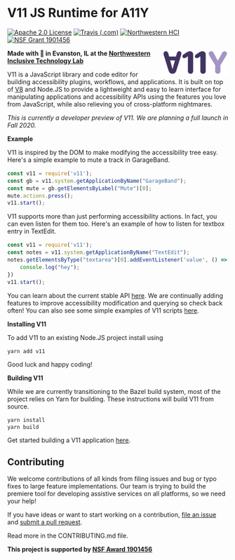 # V11 JS Runtime for A11Y
[![Apache 2.0 License](https://img.shields.io/github/license/inclusivetechnu/v11)](https://github.com/InclusiveTechNU/v11/blob/master/LICENSE)
[![Travis (.com)](https://img.shields.io/travis/com/InclusiveTechNU/v11)](https://travis-ci.com/InclusiveTechNU/v11)
[![Northwestern HCI](https://img.shields.io/badge/NU-HCI-blueviolet)](https://hci.northwestern.edu/)
[![NSF Grant 1901456](https://img.shields.io/badge/NSF-1901456-informational)](https://www.nsf.gov/awardsearch/showAward?AWD_ID=1901456)


<img src="logo.svg" alt="V11 logo" align="right" width="30%"/>

**Made with :purple_heart: in Evanston, IL at the [Northwestern Inclusive Technology Lab](http://inclusive.northwestern.edu/)**

V11 is a JavaScript library and code editor for building accessibility plugins, workflows, and applications. It is built on top of [V8](https://v8.dev/) and Node.JS to provide a lightweight and easy to learn interface for manipulating applications and accessibility APIs using the features you love from JavaScript, while also relieving you of cross-platform nightmares.

*This is currently a developer preview of V11. We are planning a full launch in Fall 2020.*

**Example**

V11 is inspired by the DOM to make modifying the accessibility tree easy. Here's a simple example to mute a track in GarageBand.

```js
const v11 = require('v11');
const gb = v11.system.getApplicationByName("GarageBand");
const mute = gb.getElementsByLabel("Mute")[0];
mute.actions.press();
v11.start();
```

V11 supports more than just performing accessibility actions. In fact, you can even listen for them too. Here's an example of how to listen for textbox entry in TextEdit.

```js
const v11 = require('v11');
const notes = v11.system.getApplicationByName("TextEdit");
notes.getElementsByType("textarea")[0].addEventListener('value', () => {
    console.log("hey");
})
v11.start();
```

You can learn about the current stable API [here](https://northwestern.box.com/s/zvw875xtu7x1iip3alwt7ontelql5ag9). We are continually adding features to improve accessibility modification and querying so check back often! You can also see some simple examples of V11 scripts [here](https://github.com/InclusiveTechNU/v11/tree/master/examples).

**Installing V11**

To add V11 to an existing Node.JS project install using

```shell
yarn add v11
```

Good luck and happy coding!

**Building V11**

While we are currently transitioning to the Bazel build system, most of the project relies on Yarn for building. These instructions will build V11 from source.

```shell
yarn install
yarn build
```

Get started building a V11 application [here](https://github.com/inclusivetechnu/v11-boilerplate).

## Contributing

We welcome contributions of all kinds from filing issues and bug or typo fixes to large feature implementations. 
Our team is trying to build the premiere tool for developing assistive services on all platforms, so we need your help! 

If you have ideas or want to start working on a contribution, [file an issue](https://github.com/InclusiveTechNU/v11/issues/new) and [submit a pull request](https://github.com/InclusiveTechNU/v11/compare).

Read more in the CONTRIBUTING.md file.

**This project is supported by [NSF Award 1901456](https://www.nsf.gov/awardsearch/showAward?AWD_ID=1901456)**
